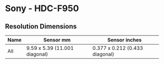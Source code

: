 # Sony - HDC-F950

## Resolution Dimensions

| Name   | Sensor mm                     | Sensor inches                  |
|--------|-------------------------------|--------------------------------|
| All    | 9.59 x 5.39 (11.001 diagonal) | 0.377 x 0.212 (0.433 diagonal) |
